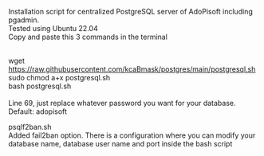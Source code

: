 Installation script for centralized PostgreSQL server of AdoPisoft including pgadmin. <br>
Tested using Ubuntu 22.04<br>
Copy and paste this 3 commands in the terminal<br><br>

wget https://raw.githubusercontent.com/kcaBmask/postgres/main/postgresql.sh<br>
sudo chmod a+x postgresql.sh<br>
bash postgresql.sh<br><br>
Line 69, just replace whatever password you want for your database. Default: adopisoft<br>

psqlf2ban.sh<br>
Added fail2ban option. There is a configuration where you can modify your database name, database user name and port inside the bash script<br>
<br>
